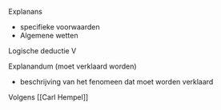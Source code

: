 Explanans
- specifieke voorwaarden
- Algemene wetten

Logische deductie    V

Explanandum (moet verklaard worden)
- beschrijving van het fenomeen dat moet worden verklaard

Volgens [[Carl Hempel]]
